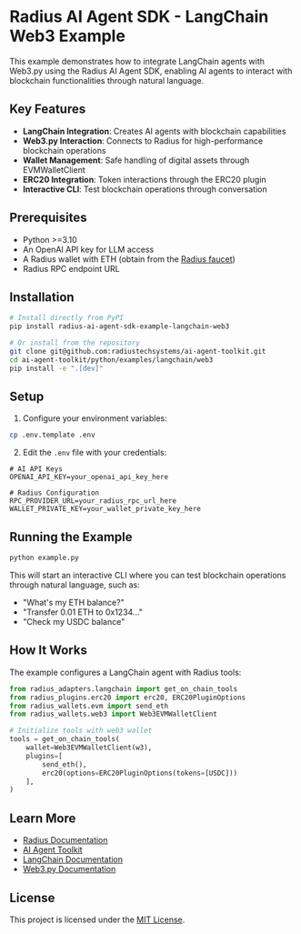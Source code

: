 # Radius AI Agent SDK - LangChain Web3 Example

This example demonstrates how to integrate LangChain agents with Web3.py using the Radius AI Agent SDK, enabling AI agents to interact with blockchain functionalities through natural language.

## Key Features

- **LangChain Integration**: Creates AI agents with blockchain capabilities
- **Web3.py Interaction**: Connects to Radius for high-performance blockchain operations
- **Wallet Management**: Safe handling of digital assets through EVMWalletClient
- **ERC20 Integration**: Token interactions through the ERC20 plugin
- **Interactive CLI**: Test blockchain operations through conversation

## Prerequisites

- Python >=3.10
- An OpenAI API key for LLM access
- A Radius wallet with ETH (obtain from the [Radius faucet](https://testnet.radiustech.xyz/dashboard/faucet))
- Radius RPC endpoint URL

## Installation

```bash
# Install directly from PyPI
pip install radius-ai-agent-sdk-example-langchain-web3

# Or install from the repository
git clone git@github.com:radiustechsystems/ai-agent-toolkit.git
cd ai-agent-toolkit/python/examples/langchain/web3
pip install -e ".[dev]"
```

## Setup

1. Configure your environment variables:

```bash
cp .env.template .env
```

2. Edit the `.env` file with your credentials:

```
# AI API Keys
OPENAI_API_KEY=your_openai_api_key_here

# Radius Configuration
RPC_PROVIDER_URL=your_radius_rpc_url_here
WALLET_PRIVATE_KEY=your_wallet_private_key_here
```

## Running the Example

```bash
python example.py
```

This will start an interactive CLI where you can test blockchain operations through natural language, such as:

- "What's my ETH balance?"
- "Transfer 0.01 ETH to 0x1234..."
- "Check my USDC balance"

## How It Works

The example configures a LangChain agent with Radius tools:

```python
from radius_adapters.langchain import get_on_chain_tools
from radius_plugins.erc20 import erc20, ERC20PluginOptions
from radius_wallets.evm import send_eth
from radius_wallets.web3 import Web3EVMWalletClient

# Initialize tools with web3 wallet
tools = get_on_chain_tools(
    wallet=Web3EVMWalletClient(w3),
    plugins=[
        send_eth(),
        erc20(options=ERC20PluginOptions(tokens=[USDC]))
    ],
)
```

## Learn More

- [Radius Documentation](https://docs.radiustech.xyz)
- [AI Agent Toolkit](https://github.com/radiustechsystems/ai-agent-toolkit)
- [LangChain Documentation](https://python.langchain.com/docs/get_started)
- [Web3.py Documentation](https://web3py.readthedocs.io/)

## License

This project is licensed under the [MIT License](https://github.com/radiustechsystems/ai-agent-toolkit/blob/main/LICENSE).